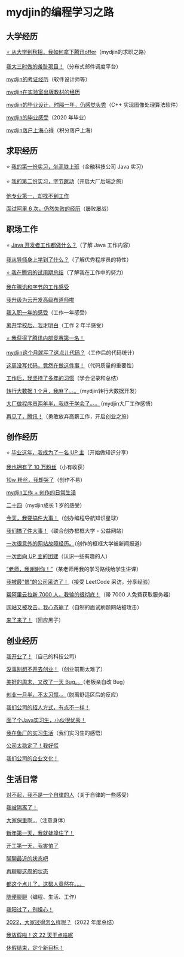 # mydjin的编程学习之路

## 大学经历

[⭐️ 从大学到秋招，我如何拿下腾讯offer](大学经历/从大学到秋招，我如何拿下腾讯offer.md)（mydjin的求职之路）

[我大三时做的羞耻项目！](大学经历/我大三时做的羞耻项目！.md)（分布式邮件调度平台）

[mydjin的考证经历](大学经历/mydjin的考证经历.md)（软件设计师等）

[mydjin在实验室出版教材的经历](大学经历/mydjin在实验室出版教材的经历.md)

[mydjin的毕业设计，时隔一年，仍感觉头秃](大学经历/mydjin的毕业设计，时隔一年，仍感觉头秃.md)（C++ 实现图像处理算法软件）

[mydjin的毕业感受](大学经历/mydjin的毕业感受.md)（2020 年毕业）

[mydjin落户上海心得](大学经历/mydjin落户上海心得.md)（积分落户上海）

## 求职经历

⭐️ [我的第一份实习，坐高铁上班](求职经历/我的第一份实习，坐高铁上班.md)（金融科技公司 Java 实习）

⭐️ [我的第二份实习，字节跳动](求职经历/我的第二份实习，字节跳动.md)（开启大厂后端之旅）

[他专业第一，却找不到工作](求职经历/他专业第一，却找不到工作.md)

[面试阿里 6 次，仍然失败的经历](求职经历/面试阿里6次，仍然失败的经历.md)（屡败屡战）

## 职场工作

⭐️ [Java 开发者工作都做什么？](职场工作/Java开发者工作都做什么？.md)（了解 Java 工作内容）

[我从导师身上学到了什么？](职场工作/我从导师身上学到了什么？.md)（了解优秀程序员的特性）

[⭐️ 我在腾讯的试用期总结](职场工作/我在腾讯的试用期总结.md)（了解我在工作中的努力）

[我在腾讯和字节的工作感受](职场工作/我在腾讯和字节的工作感受.md)

[我升级为云开发高级布道师啦](职场工作/我升级为云开发高级布道师啦.md)

[我入职一年的感受](职场工作/我入职一年的感受.md)（工作一年感受）

[离开学校后，我才明白](职场工作/离开学校后，我才明白.md)（工作 2 年半感受）

[⭐️ 我获得了腾讯内部竞赛第一名！](职场工作/我获得了腾讯内部竞赛第一名！.md)

[mydjin这个月就写了这点儿代码？](职场工作/mydjin这个月就写了这点儿代码？.md)（工作后的代码统计）

[这周没写代码，竟然在做这件事！](职场工作/这周没写代码，竟然在做这件事！.md)（代码质量的重要性）

[工作后，我坚持了多年的习惯](职场工作/工作后，我坚持了多年的习惯.md)（学会记录和总结）

[转行大数据 1 个月，我麻了。。。](职场工作/转行大数据1个月，我麻了。。。.md)（mydjin转行大数据开发）

[大厂做程序员两年半，我终于学会了。。。](职场工作/大厂做程序员两年半，我终于学会了。。。.md)（mydjin大厂工作感悟）

[再见了，腾讯！](职场工作/再见了，腾讯！.md)（勇敢放弃高薪工作，开启创业之旅）

## 创作经历

⭐️ [毕业这年，我成为了一名 UP 主](创作经历/毕业这年，我成为了一名UP主.md)（开始做知识分享）

[我也拥有了 10 万粉丝](创作经历/我也拥有了10万粉丝.md)（小有收获）

[10w 粉丝，我却哭了](创作经历/10w粉丝，我却哭了.md)（创作不易）

[mydjin工作 + 创作的日常生活](创作经历/mydjin工作+创作的日常生活.md)

[二十四](创作经历/二十四.md)（mydjin成长 1 岁的感受）

[今天，我要搞件大事！](创作经历/今天，我要搞件大事！.md)（创办编程导航知识星球）

[我们搞了件大事！](创作经历/我们搞了件大事！.md)（联合创办框框大学 - 公益网站）

[一次很意外的网站故障经历。](创作经历/一次很意外的网站故障经历。.md)（创作的框框大学被新闻报道）

[一次面向 UP 主的团建](创作经历/一次面向UP主的团建.md)（认识一些有趣的人）

[“老师，我谢谢你！”](创作经历/“老师，我谢谢你！”.md)（某老师用我的学习路线给学生讲课）

[我被最"恨"的公司采访了！](创作经历/我被最恨的公司采访了！.md)（接受 LeetCode 采访，分享经验）

[帮阿里云拉新 7000 人，我输的很彻底！](创作经历/帮阿里云拉新7000人，我输的很彻底！.md)（带 7000 人免费获取服务器）

[网站又被攻击，我心态崩了](创作经历/网站又被攻击，我心态崩了.md)（自制的面试刷题网站被攻击）

[来了来了！](创作经历/来了来了！.md)（回应黑子）

## 创业经历

[我开业了！](创业经历/我开业了！.md)（自己的科技公司）

[没事别想不开去创业！](创业经历/没事别想不开去创业！.md)（创业前期太难了）

[美好的周末，又改了一天 Bug。。](创业经历/美好的周末，又改了一天Bug。。.md)（老板亲自改 Bug）

[创业一月半，不太习惯。。](创业经历/创业一月半，不太习惯。。.md)（脱离舒适区后的反应）

[我们公司的招人方式，有点不一样！](创业经历/我们公司的招人方式，有点不一样！.md)

[面了个Java实习生，小伙很优秀！](创业经历/面了个Java实习生，小伙很优秀！.md)

[我在鱼厂的实习生活](创业经历/我在鱼厂的实习生活.md)（我们实习生的感悟）

[公司太稳定了！我好慌](创业经历/公司太稳定了！我好慌.md)

[我们公司的企业文化！](创业经历/我们公司的企业文化！.md)

## 生活日常

[对不起，我不是一个自律的人](生活日常/对不起，我不是一个自律的人.md)（关于自律的一些感受）

[我被隔离了！](生活日常/我被隔离了！.md)

[大家保重啊…](生活日常/大家保重啊….md)（注意身体）

[新年第一天，我就蚌埠住了！](生活日常/新年第一天，我就蚌埠住了！.md)

[开工第一天，我害怕了](生活日常/开工第一天，我害怕了.md)

[聊聊最近的状态吧](生活日常/聊聊最近的状态吧.md)

[再聊聊这周的状态](生活日常/再聊聊这周的状态.md)

[都这个点儿了，这帮人竟然在。。。](生活日常/都这个点儿了，这帮人竟然在。。。.md)

[随便聊聊](生活日常/随便聊聊.md)（编程、生活、工作）

[我阳过了，别担心！](生活日常/我阳过了，别担心！.md)

[2022，大家过得怎么样呢？](生活日常/2022，大家过得怎么样呢？.md)（2022 年度总结）

[我放假啦！这 22 天干点啥呢](生活日常/我放假啦！这22天干点啥呢.md)

[休假结束，定个新目标！](生活日常/休假结束，定个新目标！.md)
